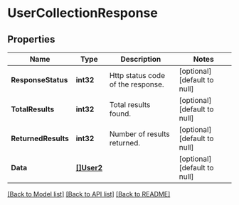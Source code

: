 # UserCollectionResponse

## Properties
Name | Type | Description | Notes
------------ | ------------- | ------------- | -------------
**ResponseStatus** | **int32** | Http status code of the response.  | [optional] [default to null]
**TotalResults** | **int32** | Total results found. | [optional] [default to null]
**ReturnedResults** | **int32** | Number of results returned. | [optional] [default to null]
**Data** | [**[]User2**](User_2.md) |  | [optional] [default to null]

[[Back to Model list]](../README.md#documentation-for-models) [[Back to API list]](../README.md#documentation-for-api-endpoints) [[Back to README]](../README.md)

